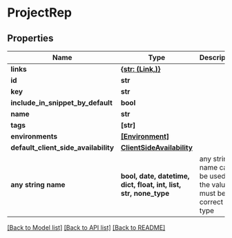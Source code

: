# ProjectRep


## Properties
Name | Type | Description | Notes
------------ | ------------- | ------------- | -------------
**links** | [**{str: (Link,)}**](Link.md) |  | 
**id** | **str** |  | 
**key** | **str** |  | 
**include_in_snippet_by_default** | **bool** |  | 
**name** | **str** |  | 
**tags** | **[str]** |  | 
**environments** | [**[Environment]**](Environment.md) |  | 
**default_client_side_availability** | [**ClientSideAvailability**](ClientSideAvailability.md) |  | [optional] 
**any string name** | **bool, date, datetime, dict, float, int, list, str, none_type** | any string name can be used but the value must be the correct type | [optional]

[[Back to Model list]](../README.md#documentation-for-models) [[Back to API list]](../README.md#documentation-for-api-endpoints) [[Back to README]](../README.md)


